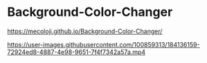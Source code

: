 # Background-Color-Changer


https://mecoloji.github.io/Background-Color-Changer/


https://user-images.githubusercontent.com/100859313/184136159-72924ed8-4887-4e98-9651-7f4f7342a57a.mp4



